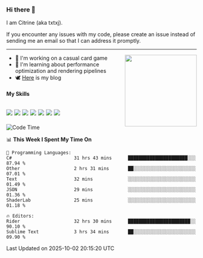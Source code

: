 ### Hi there 👋

I am Citrine (aka txtxj).

If you encounter any issues with my code, please create an issue instead of sending me an email so that I can address it promptly.

---

<img align="right" height="190" src="http://github-profile-summary-cards.vercel.app/api/cards/stats?username=txtxj&theme=vue">

- 🌱 I'm working on a casual card game
- 📖 I'm learning about performance optimization and rendering pipelines
- 🕊️ [Here](https://txtxj.top) is my blog

#### My Skills

![](https://img.shields.io/badge/Unity-000000?logo=unity&logoColor=fff)
![](https://img.shields.io/badge/C%23-239120?logo=csharp&logoColor=fff)
![](https://img.shields.io/badge/Python-3e74a2?logo=python&logoColor=fff)
![](https://img.shields.io/badge/C++-65318e?logo=cplusplus&logoColor=fff)
![](https://img.shields.io/badge/Vue-4FC08D?logo=vuedotjs&logoColor=fff)
![](https://img.shields.io/badge/Blender-f5792a?logo=blender&logoColor=fff)
![](https://img.shields.io/badge/MS%20SQL-cc2927?logo=microsoftsqlserver&logoColor=fff)
---

<!--START_SECTION:waka-->
![Code Time](http://img.shields.io/badge/Code%20Time-3%2C441%20hrs%2016%20mins-blue)

📊 **This Week I Spent My Time On** 

```text
💬 Programming Languages: 
C#                       31 hrs 43 mins      ██████████████████████░░░   87.94 % 
Other                    2 hrs 31 mins       ██░░░░░░░░░░░░░░░░░░░░░░░   07.01 % 
Text                     32 mins             ░░░░░░░░░░░░░░░░░░░░░░░░░   01.49 % 
JSON                     29 mins             ░░░░░░░░░░░░░░░░░░░░░░░░░   01.36 % 
ShaderLab                25 mins             ░░░░░░░░░░░░░░░░░░░░░░░░░   01.18 % 

🔥 Editors: 
Rider                    32 hrs 30 mins      ███████████████████████░░   90.10 % 
Sublime Text             3 hrs 34 mins       ██░░░░░░░░░░░░░░░░░░░░░░░   09.90 % 
```


 Last Updated on 2025-10-02 20:15:20 UTC
<!--END_SECTION:waka-->
